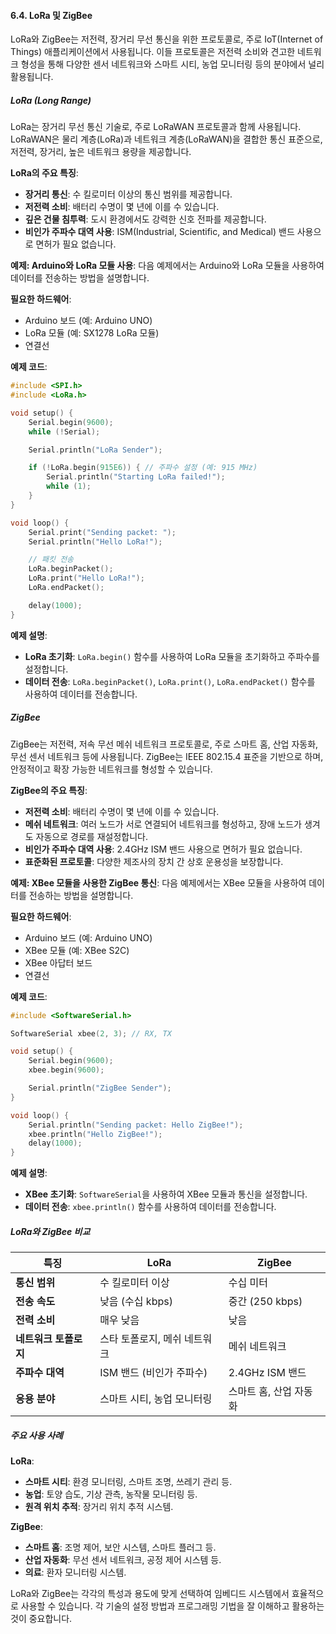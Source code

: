#### 6.4. LoRa 및 ZigBee

LoRa와 ZigBee는 저전력, 장거리 무선 통신을 위한 프로토콜로, 주로 IoT(Internet of Things) 애플리케이션에서 사용됩니다. 이들 프로토콜은 저전력 소비와 견고한 네트워크 형성을 통해 다양한 센서 네트워크와 스마트 시티, 농업 모니터링 등의 분야에서 널리 활용됩니다.

##### LoRa (Long Range)

LoRa는 장거리 무선 통신 기술로, 주로 LoRaWAN 프로토콜과 함께 사용됩니다. LoRaWAN은 물리 계층(LoRa)과 네트워크 계층(LoRaWAN)을 결합한 통신 표준으로, 저전력, 장거리, 높은 네트워크 용량을 제공합니다.

**LoRa의 주요 특징**:
- **장거리 통신**: 수 킬로미터 이상의 통신 범위를 제공합니다.
- **저전력 소비**: 배터리 수명이 몇 년에 이를 수 있습니다.
- **깊은 건물 침투력**: 도시 환경에서도 강력한 신호 전파를 제공합니다.
- **비인가 주파수 대역 사용**: ISM(Industrial, Scientific, and Medical) 밴드 사용으로 면허가 필요 없습니다.

**예제: Arduino와 LoRa 모듈 사용**:
다음 예제에서는 Arduino와 LoRa 모듈을 사용하여 데이터를 전송하는 방법을 설명합니다.

**필요한 하드웨어**:
- Arduino 보드 (예: Arduino UNO)
- LoRa 모듈 (예: SX1278 LoRa 모듈)
- 연결선

**예제 코드**:
```cpp
#include <SPI.h>
#include <LoRa.h>

void setup() {
    Serial.begin(9600);
    while (!Serial);

    Serial.println("LoRa Sender");

    if (!LoRa.begin(915E6)) { // 주파수 설정 (예: 915 MHz)
        Serial.println("Starting LoRa failed!");
        while (1);
    }
}

void loop() {
    Serial.print("Sending packet: ");
    Serial.println("Hello LoRa!");

    // 패킷 전송
    LoRa.beginPacket();
    LoRa.print("Hello LoRa!");
    LoRa.endPacket();

    delay(1000);
}
```

**예제 설명**:
- **LoRa 초기화**: `LoRa.begin()` 함수를 사용하여 LoRa 모듈을 초기화하고 주파수를 설정합니다.
- **데이터 전송**: `LoRa.beginPacket()`, `LoRa.print()`, `LoRa.endPacket()` 함수를 사용하여 데이터를 전송합니다.

##### ZigBee

ZigBee는 저전력, 저속 무선 메쉬 네트워크 프로토콜로, 주로 스마트 홈, 산업 자동화, 무선 센서 네트워크 등에 사용됩니다. ZigBee는 IEEE 802.15.4 표준을 기반으로 하며, 안정적이고 확장 가능한 네트워크를 형성할 수 있습니다.

**ZigBee의 주요 특징**:
- **저전력 소비**: 배터리 수명이 몇 년에 이를 수 있습니다.
- **메쉬 네트워크**: 여러 노드가 서로 연결되어 네트워크를 형성하고, 장애 노드가 생겨도 자동으로 경로를 재설정합니다.
- **비인가 주파수 대역 사용**: 2.4GHz ISM 밴드 사용으로 면허가 필요 없습니다.
- **표준화된 프로토콜**: 다양한 제조사의 장치 간 상호 운용성을 보장합니다.

**예제: XBee 모듈을 사용한 ZigBee 통신**:
다음 예제에서는 XBee 모듈을 사용하여 데이터를 전송하는 방법을 설명합니다.

**필요한 하드웨어**:
- Arduino 보드 (예: Arduino UNO)
- XBee 모듈 (예: XBee S2C)
- XBee 아답터 보드
- 연결선

**예제 코드**:
```cpp
#include <SoftwareSerial.h>

SoftwareSerial xbee(2, 3); // RX, TX

void setup() {
    Serial.begin(9600);
    xbee.begin(9600);

    Serial.println("ZigBee Sender");
}

void loop() {
    Serial.println("Sending packet: Hello ZigBee!");
    xbee.println("Hello ZigBee!");
    delay(1000);
}
```

**예제 설명**:
- **XBee 초기화**: `SoftwareSerial`을 사용하여 XBee 모듈과 통신을 설정합니다.
- **데이터 전송**: `xbee.println()` 함수를 사용하여 데이터를 전송합니다.

##### LoRa와 ZigBee 비교

| 특징                  | LoRa                          | ZigBee                        |
|-----------------------|-------------------------------|-------------------------------|
| **통신 범위**         | 수 킬로미터 이상              | 수십 미터                    |
| **전송 속도**         | 낮음 (수십 kbps)              | 중간 (250 kbps)              |
| **전력 소비**         | 매우 낮음                     | 낮음                         |
| **네트워크 토폴로지**  | 스타 토폴로지, 메쉬 네트워크 | 메쉬 네트워크                |
| **주파수 대역**       | ISM 밴드 (비인가 주파수)      | 2.4GHz ISM 밴드              |
| **응용 분야**         | 스마트 시티, 농업 모니터링    | 스마트 홈, 산업 자동화       |

##### 주요 사용 사례

**LoRa**:
- **스마트 시티**: 환경 모니터링, 스마트 조명, 쓰레기 관리 등.
- **농업**: 토양 습도, 기상 관측, 농작물 모니터링 등.
- **원격 위치 추적**: 장거리 위치 추적 시스템.

**ZigBee**:
- **스마트 홈**: 조명 제어, 보안 시스템, 스마트 플러그 등.
- **산업 자동화**: 무선 센서 네트워크, 공정 제어 시스템 등.
- **의료**: 환자 모니터링 시스템.

LoRa와 ZigBee는 각각의 특성과 용도에 맞게 선택하여 임베디드 시스템에서 효율적으로 사용할 수 있습니다. 각 기술의 설정 방법과 프로그래밍 기법을 잘 이해하고 활용하는 것이 중요합니다.
